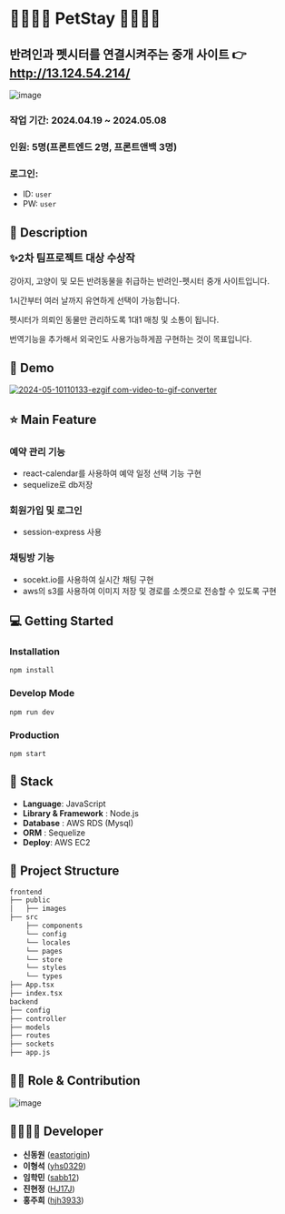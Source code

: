 
# 👨‍👩‍👦‍👦 PetStay 👨‍👩‍👦‍👦 
## 반려인과 펫시터를 연결시켜주는 중개 사이트 👉 http://13.124.54.214/
![image](https://github.com/HJ17J/PetStay-backend/assets/57868607/c7cca7cd-e886-4cb8-8822-5491bf2b238b)

### 작업 기간: 2024.04.19 ~ 2024.05.08
### 인원: 5명(프론트엔드 2명, 프론트앤백 3명)
### 로그인:
- ID: `user`
- PW: `user`

## 📖 Description

<p style="font-size: 18px;"><b>✨2차 팀프로젝트 대상 수상작</b></p>
<div markdown="1">

강아지, 고양이 및 모든 반려동물을 취급하는 반려인-펫시터 중개 사이트입니다.

1시간부터 여러 날까지 유연하게 선택이 가능합니다.

펫시터가 의뢰인 동물만 관리하도록 1대1 매칭 및 소통이 됩니다.

번역기능을 추가해서 외국인도 사용가능하게끔 구현하는 것이 목표입니다.

## :baby_chick: Demo
[![2024-05-10110133-ezgif com-video-to-gif-converter](https://github.com/HJ17J/PetStay-backend/assets/154948606/f490d07c-a792-4757-9fe7-f05bd180aed7)](https://github.com/HJ17J/PetStay-frontend/assets/57868607/285aee5f-dca1-4d40-b7a1-e4460767fd27)

## ⭐ Main Feature
### 예약 관리 기능
- react-calendar를 사용하여 예약 일정 선택 기능 구현
- sequelize로 db저장

### 회원가입 및 로그인 
- session-express 사용

### 채팅방 기능
- socekt.io를 사용하여 실시간 채팅 구현
- aws의 s3를 사용하여 이미지 저장 및 경로를 소켓으로 전송할 수 있도록 구현

## 💻 Getting Started

### Installation
```
npm install
```
### Develop Mode
```
npm run dev
```
### Production
```
npm start
```

## 🔧 Stack
- **Language**: JavaScript
- **Library & Framework** : Node.js
- **Database** : AWS RDS (Mysql)
- **ORM** : Sequelize
- **Deploy**: AWS EC2

## :open_file_folder: Project Structure

```markdown
frontend
├── public
│   ├── images
├── src
    ├── components
    └── config
    └── locales
    └── pages
    └── store
    └── styles
    └── types
├── App.tsx
├── index.tsx
backend
├── config
├── controller
├── models
├── routes
├── sockets
├── app.js
```

## 👨‍💻 Role & Contribution

![image](https://github.com/HJ17J/PetStay-backend/assets/107241014/65e4ee30-7446-45bc-afab-2b22c5696518)

## 👨‍👩‍👧‍👦 Developer
*  **신동원** ([eastorigin](https://github.com/eastorigin))
*  **이형석** ([yhs0329](https://github.com/yhs0329))
*  **임학민** ([sabb12](https://github.com/sabb12))
*  **진현정** ([HJ17J](https://github.com/HJ17J))
*  **홍주희** ([hjh3933](https://github.com/hjh3933))
